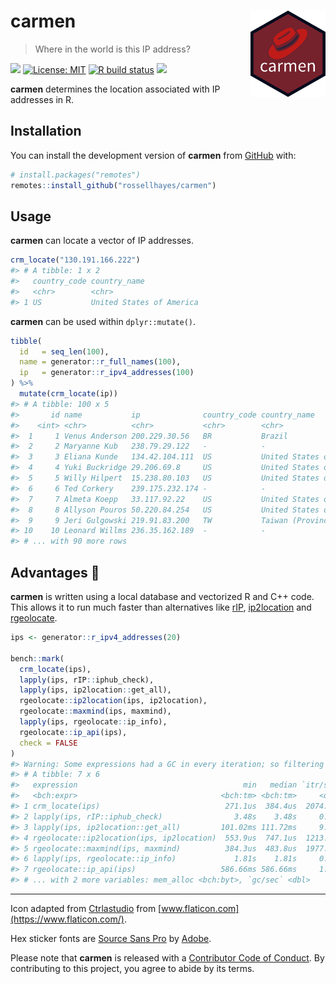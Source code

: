 
<!-- README.md is generated from README.Rmd. Please edit that file -->

# carmen <img src="man/figures/logo.png?raw=TRUE" align="right" height="138" />

> Where in the world is this IP address?

<!-- badges: start -->

[![](https://img.shields.io/badge/lifecycle-experimental-orange.svg)](https://www.tidyverse.org/lifecycle/#experimental)
[![License:
MIT](https://img.shields.io/badge/license-MIT-blueviolet.svg)](https://cran.r-project.org/web/licenses/MIT)
[![R build
status](https://github.com/rossellhayes/carmen/workflows/R-CMD-check/badge.svg)](https://github.com/rossellhayes/carmen/actions)
[![](https://codecov.io/gh/rossellhayes/carmen/branch/master/graph/badge.svg)](https://codecov.io/gh/rossellhayes/carmen)

<!-- badges: end -->

**carmen** determines the location associated with IP addresses in R.

## Installation

<!-- You can install the released version of **fracture** from [CRAN](https://cran.r-project.org/package=fracture) with: -->

<!-- ``` {r eval = FALSE} -->

<!-- install.packages("fracture") -->

<!-- ``` -->

You can install the development version of **carmen** from
[GitHub](https://github.com/rossellhayes/carmen) with:

``` r
# install.packages("remotes")
remotes::install_github("rossellhayes/carmen")
```

## Usage

**carmen** can locate a vector of IP addresses.

``` r
crm_locate("130.191.166.222")
#> # A tibble: 1 x 2
#>   country_code country_name            
#>   <chr>        <chr>                   
#> 1 US           United States of America
```

**carmen** can be used within `dplyr::mutate()`.

``` r
tibble(
  id   = seq_len(100),
  name = generator::r_full_names(100),
  ip   = generator::r_ipv4_addresses(100)
) %>%
  mutate(crm_locate(ip))
#> # A tibble: 100 x 5
#>       id name           ip              country_code country_name              
#>    <int> <chr>          <chr>           <chr>        <chr>                     
#>  1     1 Venus Anderson 200.229.30.56   BR           Brazil                    
#>  2     2 Maryanne Kub   238.79.29.122   -            -                         
#>  3     3 Eliana Kunde   134.42.104.111  US           United States of America  
#>  4     4 Yuki Buckridge 29.206.69.8     US           United States of America  
#>  5     5 Willy Hilpert  15.238.80.103   US           United States of America  
#>  6     6 Ted Corkery    239.175.232.174 -            -                         
#>  7     7 Almeta Koepp   33.117.92.22    US           United States of America  
#>  8     8 Allyson Pouros 50.220.84.254   US           United States of America  
#>  9     9 Jeri Gulgowski 219.91.83.200   TW           Taiwan (Province of China)
#> 10    10 Leonard Willms 236.35.162.189  -            -                         
#> # ... with 90 more rows
```

## Advantages 🚀

**carmen** is written using a local database and vectorized R and C++
code. This allows it to run much faster than alternatives like
[rIP](https://github.com/MAHDLab/rIP),
[ip2location](https://github.com/ip2location/ip2location-r) and
[rgeolocate](https://github.com/Ironholds/rgeolocate).

``` r
ips <- generator::r_ipv4_addresses(20)

bench::mark(
  crm_locate(ips),
  lapply(ips, rIP::iphub_check),
  lapply(ips, ip2location::get_all),
  rgeolocate::ip2location(ips, ip2location),
  rgeolocate::maxmind(ips, maxmind),
  lapply(ips, rgeolocate::ip_info),
  rgeolocate::ip_api(ips),
  check = FALSE
)
#> Warning: Some expressions had a GC in every iteration; so filtering is disabled.
#> # A tibble: 7 x 6
#>   expression                                     min   median `itr/sec`
#>   <bch:expr>                                <bch:tm> <bch:tm>     <dbl>
#> 1 crm_locate(ips)                            271.1us  384.4us  2074.   
#> 2 lapply(ips, rIP::iphub_check)                3.48s    3.48s     0.287
#> 3 lapply(ips, ip2location::get_all)         101.02ms 111.72ms     9.04 
#> 4 rgeolocate::ip2location(ips, ip2location)  553.9us  747.1us  1213.   
#> 5 rgeolocate::maxmind(ips, maxmind)          384.3us  483.8us  1977.   
#> 6 lapply(ips, rgeolocate::ip_info)             1.81s    1.81s     0.551
#> 7 rgeolocate::ip_api(ips)                   586.66ms 586.66ms     1.70 
#> # ... with 2 more variables: mem_alloc <bch:byt>, `gc/sec` <dbl>
```

-----

Icon adapted from
[Ctrlastudio](https://www.flaticon.com/authors/ctrlastudio) from
[www.flaticon.com](https://www.flaticon.com/).

Hex sticker fonts are [Source Sans
Pro](https://github.com/adobe-fonts/source-sans-pro) by
[Adobe](https://www.adobe.com).

Please note that **carmen** is released with a [Contributor Code of
Conduct](https://contributor-covenant.org/version/2/0/CODE_OF_CONDUCT.html).
By contributing to this project, you agree to abide by its terms.
